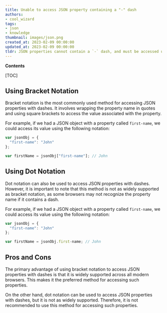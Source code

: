 ```yaml
---
title: Unable to access JSON property containing a "-" dash
authors:
- cool_wizard
tags:
- json
- knowledge
thumbnail: images/json.png
created_at: 2023-02-09 00:00:00
updated_at: 2023-02-09 00:00:00
tldr: JSON properties cannot contain a `-` dash, and must be accessed using bracket notation.
---
```


**Contents**

[TOC]

## Using Bracket Notation

Bracket notation is the most commonly used method for accessing JSON properties with dashes. It involves wrapping the property name in quotes and using square brackets to access the value associated with the property.

For example, if we had a JSON object with a property called `first-name`, we could access its value using the following notation:

```javascript
var jsonObj = {
  "first-name": "John"
};

var firstName = jsonObj["first-name"]; // John
```

## Using Dot Notation

Dot notation can also be used to access JSON properties with dashes. However, it is important to note that this method is not as widely supported as bracket notation, as some browsers may not recognize the property name if it contains a dash.

For example, if we had a JSON object with a property called `first-name`, we could access its value using the following notation:

```javascript
var jsonObj = {
  "first-name": "John"
};

var firstName = jsonObj.first-name; // John
```

## Pros and Cons

The primary advantage of using bracket notation to access JSON properties with dashes is that it is widely supported across all modern browsers. This makes it the preferred method for accessing such properties.

On the other hand, dot notation can be used to access JSON properties with dashes, but it is not as widely supported. Therefore, it is not recommended to use this method for accessing such properties.
